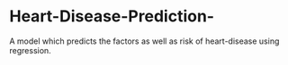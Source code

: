 # Heart-Disease-Prediction-
A model which predicts the factors as well as risk of heart-disease using regression.

